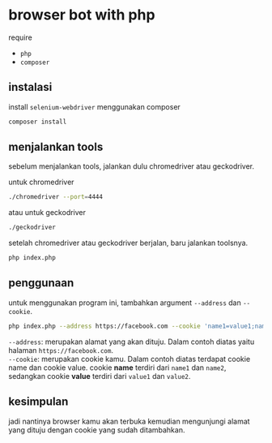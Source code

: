 # browser bot with php

require

- `php`
- `composer`

## instalasi

install `selenium-webdriver` menggunakan composer

```bash
composer install
```

## menjalankan tools

sebelum menjalankan tools, jalankan dulu chromedriver atau geckodriver.

untuk chromedriver

```bash
./chromedriver --port=4444
```

atau untuk geckodriver

```bash
./geckodriver
```

setelah chromedriver atau geckodriver berjalan, baru jalankan toolsnya.

```bash
php index.php
```

## penggunaan

untuk menggunakan program ini, tambahkan argument `--address` dan `--cookie`.

```bash
php index.php --address https://facebook.com --cookie 'name1=value1;name2=value2'
```

`--address`: merupakan alamat yang akan dituju. Dalam contoh diatas yaitu halaman `https://facebook.com`. <br/>
`--cookie`: merupakan cookie kamu. Dalam contoh diatas terdapat cookie name dan cookie value. cookie **name** terdiri dari `name1` dan `name2`, sedangkan cookie **value** terdiri dari `value1` dan `value2`.

## kesimpulan

jadi nantinya browser kamu akan terbuka kemudian mengunjungi alamat yang dituju dengan cookie yang sudah ditambahkan.
